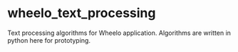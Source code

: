 # wheelo_text_processing
Text processing algorithms for Wheelo application. Algorithms are written in python here for prototyping.
